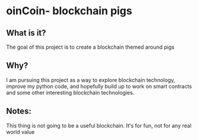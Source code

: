 # oinCoin- blockchain pigs
## What is it? 
The goal of this project is to create a blockchain themed around pigs

## Why?
I am pursuing this project as a way to explore blockchain technology, improve my python code, and hopefully build up to work on smart contracts and some other interesting blockchain technologies. 

## Notes:
This thing is not going to be a useful blockchain. It's for fun, not for any real world value
